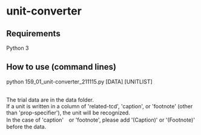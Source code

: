 # unit-converter


## Requirements
Python 3


## How to use (command lines)
python 159_01_unit-converter_211115.py [DATA] [UNITLIST]<br>
<br>


The trial data are in the data folder.<br>
If a unit is written in a column of 'related-tcd', 'caption', or 'footnote' (other than 'prop-specifier'), the unit will be recognized.<br>
In the case of 'caption'　or 'footnote', please add '(Caption)' or '(Footnote)' before the data.<br>



